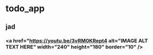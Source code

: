 # todo_app
## jad 
### <a href="https://youtu.be/3vRM0KRept4 alt="IMAGE ALT TEXT HERE" width="240" height="180" border="10" /></a>
